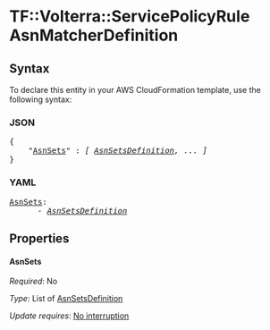 # TF::Volterra::ServicePolicyRule AsnMatcherDefinition

## Syntax

To declare this entity in your AWS CloudFormation template, use the following syntax:

### JSON

<pre>
{
    "<a href="#asnsets" title="AsnSets">AsnSets</a>" : <i>[ <a href="asnsetsdefinition.md">AsnSetsDefinition</a>, ... ]</i>
}
</pre>

### YAML

<pre>
<a href="#asnsets" title="AsnSets">AsnSets</a>: <i>
      - <a href="asnsetsdefinition.md">AsnSetsDefinition</a></i>
</pre>

## Properties

#### AsnSets

_Required_: No

_Type_: List of <a href="asnsetsdefinition.md">AsnSetsDefinition</a>

_Update requires_: [No interruption](https://docs.aws.amazon.com/AWSCloudFormation/latest/UserGuide/using-cfn-updating-stacks-update-behaviors.html#update-no-interrupt)

